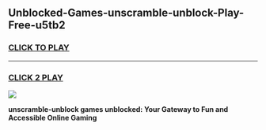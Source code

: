 
## Unblocked-Games-unscramble-unblock-Play-Free-u5tb2
<h3>
<a href="https://premium76.site?title=unscramble-unblock&ref=23A">CLICK TO PLAY</a></h3>
<hr>

<h3>
<a href="https://premium76.site?title=unscramble-unblock&ref=23A">CLICK 2 PLAY</a>
  
</h3>

<a href="https://premium76.site?title=unscramble-unblock&ref=23A"><img src="https://clearcache.store/games.png"></a>


**unscramble-unblock games unblocked: Your Gateway to Fun and Accessible Online Gaming**
